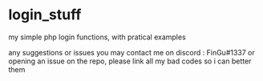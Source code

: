 # login_stuff
my simple php login functions, with pratical examples

any suggestions or issues you may contact me on discord : FinGu#1337 or opening an issue on the repo,
please link all my bad codes so i can better them
